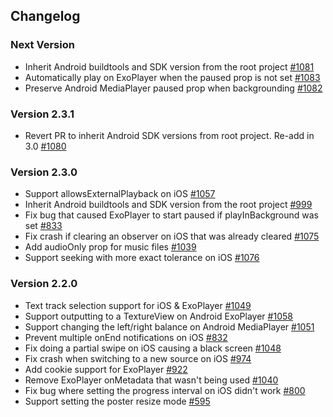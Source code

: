 ## Changelog

### Next Version
* Inherit Android buildtools and SDK version from the root project [#1081](https://github.com/react-native-community/react-native-video/pull/1081)
* Automatically play on ExoPlayer when the paused prop is not set [#1083](https://github.com/react-native-community/react-native-video/pull/1083)
* Preserve Android MediaPlayer paused prop when backgrounding [#1082](https://github.com/react-native-community/react-native-video/pull/1082)

### Version 2.3.1
* Revert PR to inherit Android SDK versions from root project. Re-add in 3.0 [#1080](https://github.com/react-native-community/react-native-video/pull/1080)

### Version 2.3.0
* Support allowsExternalPlayback on iOS [#1057](https://github.com/react-native-community/react-native-video/pull/1057)
* Inherit Android buildtools and SDK version from the root project [#999](https://github.com/react-native-community/react-native-video/pull/999)
* Fix bug that caused ExoPlayer to start paused if playInBackground was set [#833](https://github.com/react-native-community/react-native-video/pull/833)
* Fix crash if clearing an observer on iOS that was already cleared [#1075](https://github.com/react-native-community/react-native-video/pull/1075)
* Add audioOnly prop for music files [#1039](https://github.com/react-native-community/react-native-video/pull/1039)
* Support seeking with more exact tolerance on iOS [#1076](https://github.com/react-native-community/react-native-video/pull/1076)

### Version 2.2.0
* Text track selection support for iOS & ExoPlayer [#1049](https://github.com/react-native-community/react-native-video/pull/1049)
* Support outputting to a TextureView on Android ExoPlayer [#1058](https://github.com/react-native-community/react-native-video/pull/1058)
* Support changing the left/right balance on Android MediaPlayer [#1051](https://github.com/react-native-community/react-native-video/pull/1051)
* Prevent multiple onEnd notifications on iOS [#832](https://github.com/react-native-community/react-native-video/pull/832)
* Fix doing a partial swipe on iOS causing a black screen [#1048](https://github.com/react-native-community/react-native-video/pull/1048)
* Fix crash when switching to a new source on iOS [#974](https://github.com/react-native-community/react-native-video/pull/974)
* Add cookie support for ExoPlayer [#922](https://github.com/react-native-community/react-native-video/pull/922)
* Remove ExoPlayer onMetadata that wasn't being used [#1040](https://github.com/react-native-community/react-native-video/pull/1040)
* Fix bug where setting the progress interval on iOS didn't work [#800](https://github.com/react-native-community/react-native-video/pull/800)
* Support setting the poster resize mode [#595](https://github.com/react-native-community/react-native-video/pull/595)

